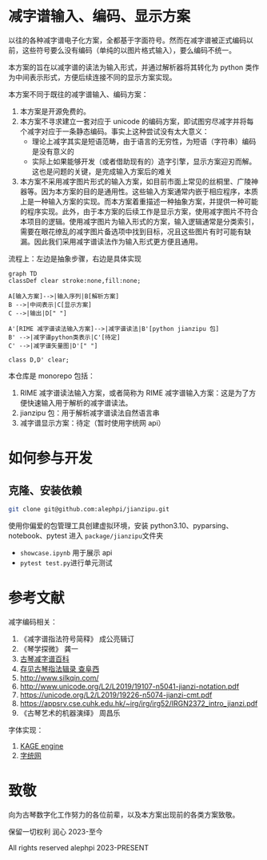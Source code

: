 # 减字谱输入、编码、显示方案

以往的各种减字谱电子化方案，全都基于字面符号。然而在减字谱被正式编码以前，这些符号要么没有编码（单纯的以图片格式输入），要么编码不统一。

本方案的旨在以减字谱的读法为输入形式，并通过解析器将其转化为 python 类作为中间表示形式，方便后续连接不同的显示方案实现。

本方案不同于既往的减字谱输入、编码方案：

1. 本方案是开源免费的。
2. 本方案不寻求建立一套对应于 unicode 的编码方案，即试图穷尽减字并将每个减字对应于一条静态编码。事实上这种尝试没有太大意义：
   - 理论上减字其实是短语范畴，由于语言的无穷性，为短语（字符串）编码是没有意义的
   - 实际上如果能够开发（或者借助现有的）造字引擎，显示方案迎刃而解。这也是问题的关键，是完成输入方案后的难关
3. 本方案不采用减字图片形式的输入方案，如目前市面上常见的丝桐里、广陵神器等。因为本方案的目的是通用性。这些输入方案通常内嵌于相应程序，本质上是一种输入方案的实现。而本方案着重描述一种抽象方案，并提供一种可能的程序实现。此外，由于本方案的后续工作是显示方案，使用减字图片不符合本项目的逻辑。使用减字图片为输入形式的方案，输入逻辑通常是分类索引，需要在眼花缭乱的减字图片备选项中找到目标，况且这些图片有时可能有缺漏。因此我们采用减字谱读法作为输入形式更方便且通用。

流程上：左边是抽象步骤，右边是具体实现

```mermaid
graph TD
classDef clear stroke:none,fill:none;

A[输入方案]-->|输入序列|B[解析方案]
B -->|中间表示|C[显示方案]
C -->|输出|D[" "]

A'[RIME 减字谱读法输入方案]-->|减字谱读法|B'[python jianzipu 包]
B' -->|减字谱python类表示|C'[待定]
C' -->|减字谱矢量图|D'[" "]

class D,D' clear;
```

本仓库是 monorepo 包括：

1. RIME 减字谱读法输入方案，或者简称为 RIME 减字谱输入方案：这是为了方便快速输入用于解析的减字谱读法。
2. jianzipu 包：用于解析减字谱读法自然语言串
3. 减字谱显示方案：待定（暂时使用字统网 api）

# 如何参与开发

## 克隆、安装依赖

```bash
git clone git@github.com:alephpi/jianzipu.git
```

使用你偏爱的包管理工具创建虚拟环境，安装 python3.10、pyparsing、notebook、pytest
进入 `package/jianzipu`文件夹

- `showcase.ipynb` 用于展示 api
- `pytest test.py`进行单元测试

# 参考文献

减字编码相关：

1. 《减字谱指法符号简释》 成公亮辑订
2. 《琴学探微》 龚一
3. [古琴减字谱百科](http://jianzipu.wikidot.com/)
4. [存见古琴指法辑录 查阜西](http://www.silkqin.com/11misc/images/zhadocs/zhazhifa.pdf)
5. http://www.silkqin.com/
6. http://www.unicode.org/L2/L2019/19107-n5041-jianzi-notation.pdf
7. https://unicode.org/L2/L2019/19226-n5074-jianzi-cmt.pdf
8. https://appsrv.cse.cuhk.edu.hk/~irg/irg/irg52/IRGN2372_intro_jianzi.pdf
9. 《古琴艺术的机器演绎》 周昌乐

字体实现：

1. [KAGE engine](https://github.com/kurgm/kage-engine)
2. [字统网](https://zi.tools/)

# 致敬

向为古琴数字化工作努力的各位前辈，以及本方案出现前的各类方案致敬。

保留一切权利 润心 2023-至今

All rights reserved alephpi 2023-PRESENT
